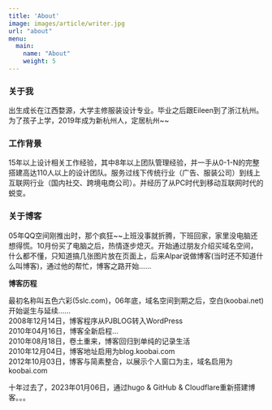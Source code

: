 ```yaml
---
title: 'About'
image: images/article/writer.jpg
url: "about"
menu:
  main:
    name: "About"
    weight: 5
---
```


### 关于我

出生成长在江西婺源，大学主修服装设计专业。毕业之后跟Eileen到了浙江杭州。为了孩子上学，2019年成为新杭州人，定居杭州~~

### 工作背景

15年以上设计相关工作经验，其中8年以上团队管理经验，并一手从0-1-N的完整搭建高达110人以上的设计团队。服务过线下传统行业（广告、服装公司）到线上互联网行业（国内社交、跨境电商公司）。并经历了从PC时代到移动互联网时代的蜕变。 

### 关于博客

05年QQ空间刚推出时，那个疯狂~~上班没事就折腾，下班回家，家里没电脑还想得慌。10月份买了电脑之后，热情逐步熄灭。开始通过朋友介绍买域名空间，什么都不懂，只知道搞几张图片放在页面上，后来Alpar说做博客(当时还不知道什么叫博客)，通过他的帮忙，博客之路开始……<br />

**博客历程**

最初名称叫五色六彩(5slc.com)，06年底，域名空间到期之后，空白(koobai.net)开始诞生与延续……<br />
2008年12月14日，博客程序从PJBLOG转入WordPress<br />
2010年04月16日，博客全新启程…<br />
2010年08月18日，卷土重来，博客回归到单纯的记录生活<br />
2010年12月04日，博客地址启用为blog.koobai.com  <br />
2012年10月03日，博客与简素整合，以展示个人窗口为主，域名启用为koobai.com

十年过去了，2023年01月06日，通过hugo & GitHub & Cloudflare重新搭建博客。。。

